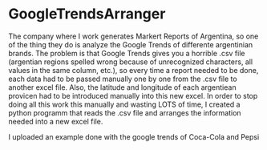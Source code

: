# GoogleTrendsArranger
The company where I work generates Markert Reports of Argentina, so one of the thing they do is analyze the Google Trends of differente argentinian brands. The problem is that Google Trends gives you a horrible .csv file (argentian regions spelled wrong because of unrecognized characters, all values in the same column, etc.), so every time a report needed to be done, each data had to be passed manually one by one from the .csv file to another excel file. Also, the latitude and longitude of each argentiean provicen had to be introduced manually into this new excel. In order to stop doing all this work this manually and wasting LOTS of time, I created a python programm that reads the .csv file and arranges the information needed into a new excel file.

I uploaded an example done with the google trends of Coca-Cola and Pepsi
